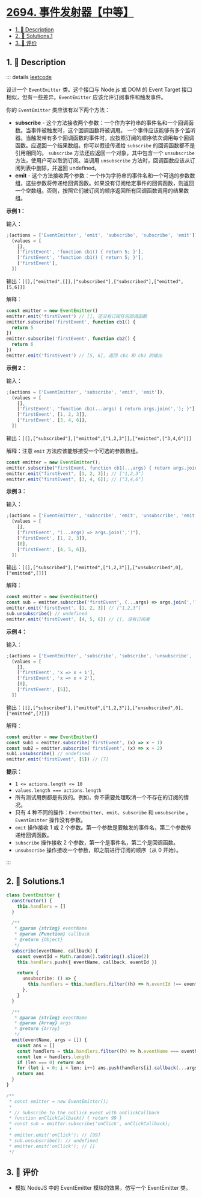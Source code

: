 # [2694. 事件发射器【中等】](https://github.com/Tdahuyou/TNotes.leetcode/tree/main/notes/2694.%20%E4%BA%8B%E4%BB%B6%E5%8F%91%E5%B0%84%E5%99%A8%E3%80%90%E4%B8%AD%E7%AD%89%E3%80%91)

<!-- region:toc -->

- [1. 📝 Description](#1--description)
- [2. 🎯 Solutions.1](#2--solutions1)
- [3. 🫧 评价](#3--评价)

<!-- endregion:toc -->

## 1. 📝 Description

::: details [leetcode](https://leetcode.cn/problems/event-emitter)

设计一个 `EventEmitter` 类。这个接口与 Node.js 或 DOM 的 Event Target 接口相似，但有一些差异。`EventEmitter` 应该允许订阅事件和触发事件。

你的 `EventEmitter` 类应该有以下两个方法：

- **subscribe** - 这个方法接收两个参数：一个作为字符串的事件名和一个回调函数。当事件被触发时，这个回调函数将被调用。 一个事件应该能够有多个监听器。当触发带有多个回调函数的事件时，应按照订阅的顺序依次调用每个回调函数。应返回一个结果数组。你可以假设传递给 `subscribe` 的回调函数都不是引用相同的。 `subscribe` 方法还应返回一个对象，其中包含一个 `unsubscribe` 方法，使用户可以取消订阅。当调用 `unsubscribe` 方法时，回调函数应该从订阅列表中删除，并返回 undefined。
- **emit** - 这个方法接收两个参数：一个作为字符串的事件名和一个可选的参数数组，这些参数将传递给回调函数。如果没有订阅给定事件的回调函数，则返回一个空数组。否则，按照它们被订阅的顺序返回所有回调函数调用的结果数组。

**示例 1：**

输入：

```js
;(actions = ['EventEmitter', 'emit', 'subscribe', 'subscribe', 'emit']),
  (values = [
    [],
    ['firstEvent', 'function cb1() { return 5; }'],
    ['firstEvent', 'function cb1() { return 5; }'],
    ['firstEvent'],
  ])
```

输出：`[[],["emitted",[]],["subscribed"],["subscribed"],["emitted",[5,6]]]`

解释：

```js
const emitter = new EventEmitter()
emitter.emit('firstEvent') // [], 还没有订阅任何回调函数
emitter.subscribe('firstEvent', function cb1() {
  return 5
})
emitter.subscribe('firstEvent', function cb2() {
  return 6
})
emitter.emit('firstEvent') // [5, 6], 返回 cb1 和 cb2 的输出
```

**示例 2：**

输入：

```js
;(actions = ['EventEmitter', 'subscribe', 'emit', 'emit']),
  (values = [
    [],
    ['firstEvent', "function cb1(...args) { return args.join(','); }"],
    ['firstEvent', [1, 2, 3]],
    ['firstEvent', [3, 4, 6]],
  ])
```

输出：`[[],["subscribed"],["emitted",["1,2,3"]],["emitted",["3,4,6"]]]`

解释：注意 `emit` 方法应该能够接受一个可选的参数数组。

```js
const emitter = new EventEmitter();
emitter.subscribe("firstEvent, function cb1(...args) { return args.join(','); });
emitter.emit("firstEvent", [1, 2, 3]); // ["1,2,3"]
emitter.emit("firstEvent", [3, 4, 6]); // ["3,4,6"]
```

**示例 3：**

输入：

```js
;(actions = ['EventEmitter', 'subscribe', 'emit', 'unsubscribe', 'emit']),
  (values = [
    [],
    ['firstEvent', "(...args) => args.join(',')"],
    ['firstEvent', [1, 2, 3]],
    [0],
    ['firstEvent', [4, 5, 6]],
  ])
```

输出：`[[],["subscribed"],["emitted",["1,2,3"]],["unsubscribed",0],["emitted",[]]]`

解释：

```js
const emitter = new EventEmitter()
const sub = emitter.subscribe('firstEvent', (...args) => args.join(','))
emitter.emit('firstEvent', [1, 2, 3]) // ["1,2,3"]
sub.unsubscribe() // undefined
emitter.emit('firstEvent', [4, 5, 6]) // [], 没有订阅者
```

**示例 4：**

输入：

```js
;(actions = ['EventEmitter', 'subscribe', 'subscribe', 'unsubscribe', 'emit']),
  (values = [
    [],
    ['firstEvent', 'x => x + 1'],
    ['firstEvent', 'x => x + 2'],
    [0],
    ['firstEvent', [5]],
  ])
```

输出：`[[],["subscribed"],["emitted",["1,2,3"]],["unsubscribed",0],["emitted",[7]]]`

解释：

```js
const emitter = new EventEmitter()
const sub1 = emitter.subscribe('firstEvent', (x) => x + 1)
const sub2 = emitter.subscribe('firstEvent', (x) => x + 2)
sub1.unsubscribe() // undefined
emitter.emit('firstEvent', [5]) // [7]
```

**提示：**

- `1 <= actions.length <= 10`
- `values.length === actions.length`
- 所有测试用例都是有效的。例如，你不需要处理取消一个不存在的订阅的情况。
- 只有 4 种不同的操作：`EventEmitter`、`emit`、`subscribe` 和 `unsubscribe` 。 `EventEmitter` 操作没有参数。
- `emit` 操作接收 1 或 2 个参数。第一个参数是要触发的事件名，第二个参数传递给回调函数。
- `subscribe` 操作接收 2 个参数，第一个是事件名，第二个是回调函数。
- `unsubscribe` 操作接收一个参数，即之前进行订阅的顺序（从 0 开始）。

:::

## 2. 🎯 Solutions.1

```javascript
class EventEmitter {
  constructor() {
    this.handlers = []
  }

  /**
   * @param {string} eventName
   * @param {Function} callback
   * @return {Object}
   */
  subscribe(eventName, callback) {
    const eventId = Math.random().toString().slice(2)
    this.handlers.push({ eventName, callback, eventId })

    return {
      unsubscribe: () => {
        this.handlers = this.handlers.filter((h) => h.eventId !== eventId)
      },
    }
  }

  /**
   * @param {string} eventName
   * @param {Array} args
   * @return {Array}
   */
  emit(eventName, args = []) {
    const ans = []
    const handlers = this.handlers.filter((h) => h.eventName === eventName)
    const len = handlers.length
    if (len === 0) return ans
    for (let i = 0; i < len; i++) ans.push(handlers[i].callback(...args))
    return ans
  }
}

/**
 * const emitter = new EventEmitter();
 *
 * // Subscribe to the onClick event with onClickCallback
 * function onClickCallback() { return 99 }
 * const sub = emitter.subscribe('onClick', onClickCallback);
 *
 * emitter.emit('onClick'); // [99]
 * sub.unsubscribe(); // undefined
 * emitter.emit('onClick'); // []
 */
```

## 3. 🫧 评价

- 模拟 NodeJS 中的 EventEmitter 模块的效果，仿写一个 EventEmitter 类。
